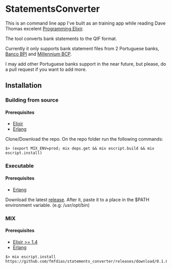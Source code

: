 # StatementsConverter

This is an command line app I've built as an training app while reading Dave Thomas excelent [Programming Elixir](https://pragprog.com/book/elixir13/programming-elixir-1-3).

The tool converts bank statements to the QIF format.

Currently it only supports bank statement files from 2 Portuguese banks, [Banco BPI](https://www.bancobpi.pt) and [Millennium BCP](https://www.millenniumbcp.pt).

I may add other Portuguese banks support in the near future, but please, do a pull request if you want to add more.

## Installation

### Building from source

#### Prerequisites

* [Elixir](https://elixir-lang.org/install.html)
* [Erlang](https://elixir-lang.org/install.html#installing-erlang)

Clone/Download the repo. On the repo folder run the following commands:

```
$> (export MIX_ENV=prod; mix deps.get && mix escript.build && mix escript.install)
```

### Executable

#### Prerequisites

* [Erlang](https://elixir-lang.org/install.html#installing-erlang)

Download the latest [release](https://github.com/fmfdias/statements_converter/releases/latest).
After it, paste it to a place in the $PATH environment variable. (e.g: /usr/opt/bin)

### MIX

#### Prerequisites

* [Elixir >= 1.4](https://elixir-lang.org/install.html)
* [Erlang](https://elixir-lang.org/install.html#installing-erlang)

```
$> mix escript.install https://github.com/fmfdias/statements_converter/releases/download/0.1.8/statements_converter
```
